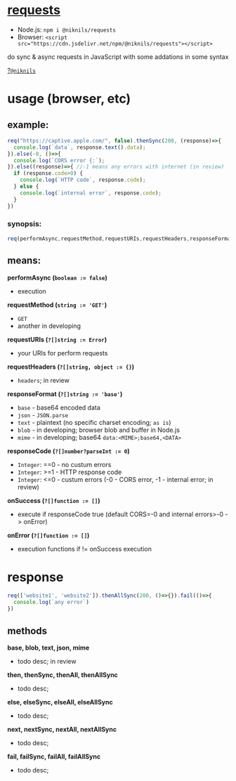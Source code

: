 # [requests](https://codeberg.org/slnknrr/js.requests)
- Node.js: `npm i @niknils/requests`
- Browser: `<script src="https://cdn.jsdelivr.net/npm/@niknils/requests"></script>`

do sync & async requests in JavaScript with some addations in some syntax

[?`@niknils`](https://slnknrr.codeberg.page/whoami#alias:niknils)
# usage (browser, etc)
## example:
```JavaScript
req("https://captive.apple.com/", false).thenSync(200, (response)=>{
  console.log(`data`, response.text().data);
}).else(-0, ()=>{
  console.log(`CORS error {:`);
}).else((response)=>{ //-1 means any errors with internet (in review)
  if (response.code>0) {
    console.log(`HTTP code`, response.code);
  } else {
    console.log(`internal error`, response.code);
  }
})
```

### synopsis:
```JavaScript
req(performAsync,requestMethod,requestURIs,requestHeaders,responseFormat,responseCode,onSuccess,onError)
```
## means:
**performAsync (`boolean := false`)**
- execution

**requestMethod (`string := 'GET'`)**
- `GET`
- another in developing

**requestURIs (`?[]string := Error`)**
- your URIs for perform requests

**requestHeaders (`?[]string, object := {}`)**
- `headers`; in review

**responseFormat (`?[]string := 'base'`)**
- `base` - base64 encoded data
- `json` - `JSON.parse`
- `text` - plaintext (no specific charset encoding; `as is`)
- `blob` - in developing; browser blob and buffer in Node.js
- `mime` - in developing; base64 `data:<MIME>;base64,<DATA>`

**responseCode (`?[]number?parseInt := 0`)**
- `Integer`: ==0 - no custum errors
- `Integer`: >=1 - HTTP response code
- `Integer`: <=0 - custum errors (-0 - CORS error, -1 - internal error; in review)

**onSuccess (`?[]function := []`)**
- execute if responseCode true (default CORS=-0 and internal errors>-0 -> onError)

**onError (`?[]function := []`)**
- execution functions if !=  onSuccess execution

# response
```JavaScript
req(['website1', 'website2']).thenAllSync(200, ()=>{}).fail(()=>{
  console.log(`any error`)
})
```

## methods
**base, blob, text, json, mime**
- todo desc; in review

**then, thenSync, thenAll, thenAllSync**
- todo desc;

**else, elseSync, elseAll, elseAllSync**
- todo desc;

**next, nextSync, nextAll, nextAllSync**
- todo desc;

**fail, failSync, failAll, failAllSync**
- todo desc;
